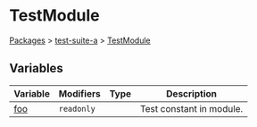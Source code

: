 # TestModule

[Packages](/) \> [test-suite-a](/test-suite-a/) \> [TestModule](/test-suite-a/testmodule-namespace/)

## Variables

| Variable | Modifiers | Type | Description |
| - | - | - | - |
| [foo](/test-suite-a/testmodule-namespace/foo-variable) | `readonly` |  | Test constant in module. |
